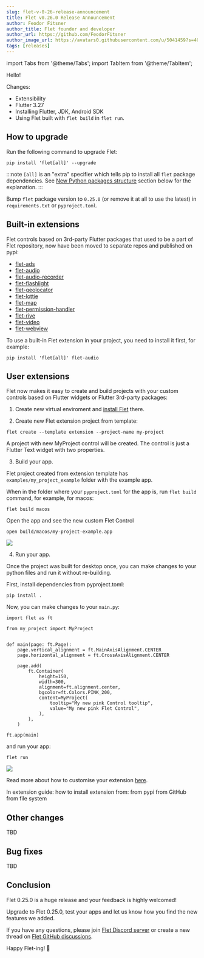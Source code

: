 ```yaml
---
slug: flet-v-0-26-release-announcement
title: Flet v0.26.0 Release Announcement
author: Feodor Fitsner
author_title: Flet founder and developer
author_url: https://github.com/FeodorFitsner
author_image_url: https://avatars0.githubusercontent.com/u/5041459?s=400&v=4
tags: [releases]
---
```


import Tabs from '@theme/Tabs';
import TabItem from '@theme/TabItem';

Hello!

Changes:

* Extensibility
* Flutter 3.27
* Installing Flutter, JDK, Android SDK
* Using Flet built with `flet build` in `flet run`.

## How to upgrade

Run the following command to upgrade Flet:

```
pip install 'flet[all]' --upgrade
```

:::note
`[all]` is an "extra" specifier which tells pip to install all `flet` package dependencies. See [New Python packages structure](#new-python-packages-structure) section below for the explanation.
:::

Bump `flet` package version to `0.25.0` (or remove it at all to use the latest) in `requirements.txt` or `pyproject.toml`.

## Built-in extensions

Flet controls based on 3rd-party Flutter packages that used to be a part of Flet repository, now have been moved to separate repos and published on pypi:

* [flet-ads](https://pypi.org/project/flet-ads/)
* [flet-audio](https://pypi.org/project/flet-audio/)
* [flet-audio-recorder](https://pypi.org/project/flet-audio-recorder/)
* [flet-flashlight](https://pypi.org/project/flet-flashlight/)
* [flet-geolocator](https://pypi.org/project/flet-geolocator/)
* [flet-lottie](https://pypi.org/project/flet-lottie/)
* [flet-map](https://pypi.org/project/flet-map/)
* [flet-permission-handler](https://pypi.org/project/flet-permission-handler/)
* [flet-rive](https://pypi.org/project/flet-rive/)
* [flet-video](https://pypi.org/project/flet-video/)
* [flet-webview](https://pypi.org/project/flet-webview/)

To use a built-in Flet extension in your project, you need to install it first, for example:
```
pip install 'flet[all]' flet-audio
```

## User extensions

Flet now makes it easy to create and build projects with your custom controls based on Flutter widgets or Flutter 3rd-party packages:

1. Create new virtual enviroment and [install Flet](/docs/getting-started/#python-venv-module) there.

2. Create new Flet extension project from template:

```
flet create --template extension --project-name my-project
```

A project with new MyProject control will be created. The control is just a Flutter Text widget with two properties.  

3. Build your app.

Flet project created from extension template has `examples/my_project_example` folder with the example app.

When in the folder where your `pyproject.toml` for the app is, run `flet build` command, for example, for macos:

```
flet build macos
```

Open the app and see the new custom Flet Control
```
open build/macos/my-project-example.app
```
<img src="/img/blog/extensions/example.png" className="screenshot-30" />

4. Run your app.

Once the project was built for desktop once, you can make changes to your python files and run it without re-building.

First, install dependencies from pyproject.toml:
```
pip install .
```

Now, you can make changes to your `main.py`:
```
import flet as ft

from my_project import MyProject


def main(page: ft.Page):
    page.vertical_alignment = ft.MainAxisAlignment.CENTER
    page.horizontal_alignment = ft.CrossAxisAlignment.CENTER

    page.add(
        ft.Container(
            height=150,
            width=300,
            alignment=ft.alignment.center,
            bgcolor=ft.Colors.PINK_200,
            content=MyProject(
                tooltip="My new pink Control tooltip",
                value="My new pink Flet Control",
            ),
        ),
    )

ft.app(main)
```
 and run your app:
```
flet run
```
<img src="/img/blog/extensions/example_pink.png" className="screenshot-30" />

Read more about how to customise your extension [here](/docs/extend/integrating-existing-flutter-packages).

In extension guide:
how to install extension from:
from pypi
from GitHub
from file system

## Other changes

TBD

## Bug fixes

TBD

## Conclusion

Flet 0.25.0 is a huge release and your feedback is highly welcomed!

Upgrade to Flet 0.25.0, test your apps and let us know how you find the new features we added.

If you have any questions, please join [Flet Discord server](https://discord.gg/dzWXP8SHG8) or create a new thread
on [Flet GitHub discussions](https://github.com/flet-dev/flet/discussions).

Happy Flet-ing! 👾